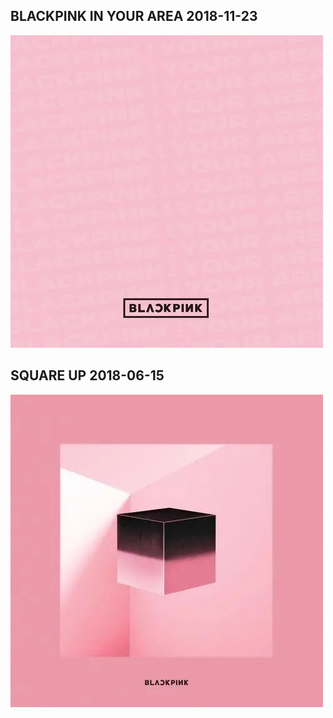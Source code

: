 ## BLACKPINK IN YOUR AREA  2018-11-23

![](images/6.JPG)

## SQUARE UP  2018-06-15

![](images/7.JPG)